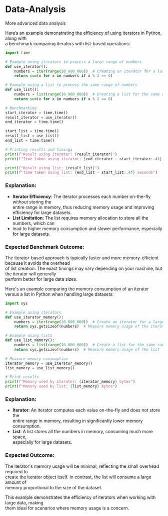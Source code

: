 # Data-Analysis

More advanced data analysis

Here’s an example demonstrating the efficiency of using iterators in Python, along with  
a benchmark comparing iterators with list-based operations:  

```python
import time

# Example using iterators to process a large range of numbers
def use_iterator():
    numbers = iter(range(10_000_000))  # Creating an iterator for a large range
    return sum(x for x in numbers if x % 2 == 0)

# Example using a list to process the same range of numbers
def use_list():
    numbers = list(range(10_000_000))  # Creating a list for the same range
    return sum(x for x in numbers if x % 2 == 0)

# Benchmarking
start_iterator = time.time()
result_iterator = use_iterator()
end_iterator = time.time()

start_list = time.time()
result_list = use_list()
end_list = time.time()

# Printing results and timings
print(f"Result using iterator: {result_iterator}")
print(f"Time taken using iterator: {end_iterator - start_iterator:.4f} seconds")

print(f"Result using list: {result_list}")
print(f"Time taken using list: {end_list - start_list:.4f} seconds")
```

### Explanation:
- **Iterator Efficiency**: The iterator processes each number on-the-fly without storing the  
   entire range in memory, thus reducing memory usage and improving efficiency for large datasets.  
- **List Limitation**: The list requires memory allocation to store all the numbers, which can  
- lead to higher memory consumption and slower performance, especially for large datasets.  

### Expected Benchmark Outcome:
The iterator-based approach is typically faster and more memory-efficient because it avoids the overhead   
of list creation. The exact timings may vary depending on your machine, but the iterator will generally   
perform better for large data sizes.


Here's an example comparing the memory consumption of an iterator versus a list in Python when handling large datasets:

```python
import sys

# Example using iterators
def use_iterator_memory():
    numbers = iter(range(10_000_000))  # Create an iterator for a large range
    return sys.getsizeof(numbers)  # Measure memory usage of the iterator

# Example using lists
def use_list_memory():
    numbers = list(range(10_000_000))  # Create a list for the same range
    return sys.getsizeof(numbers)  # Measure memory usage of the list

# Measure memory consumption
iterator_memory = use_iterator_memory()
list_memory = use_list_memory()

# Print results
print(f"Memory used by iterator: {iterator_memory} bytes")
print(f"Memory used by list: {list_memory} bytes")
```

### Explanation:
- **Iterator**: An iterator computes each value on-the-fly and does not store the  
  entire range in memory, resulting in significantly lower memory consumption.  
- **List**: A list stores all the numbers in memory, consuming much more space,  
  especially for large datasets.  

### Expected Outcome:
The iterator's memory usage will be minimal, reflecting the small overhead required to   
create the iterator object itself. In contrast, the list will consume a large amount of   
memory proportional to the size of the dataset.  

This example demonstrates the efficiency of iterators when working with large data, making  
them ideal for scenarios where memory usage is a concern.  

